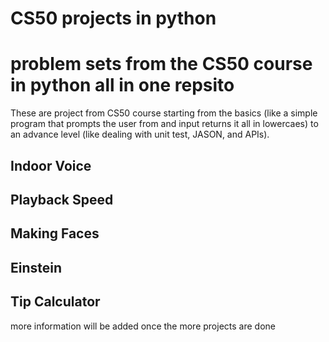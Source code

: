 # CS50 projects in python 

# problem sets from the CS50 course in python all in one repsito

These are project from CS50 course starting from the basics (like a simple program 
that prompts the user from and input returns it all in lowercaes) to an advance 
level (like dealing with unit test, JASON, and APIs).

## Indoor Voice
## Playback Speed
## Making Faces
## Einstein 
## Tip Calculator 

more information will be added once the more projects are done
